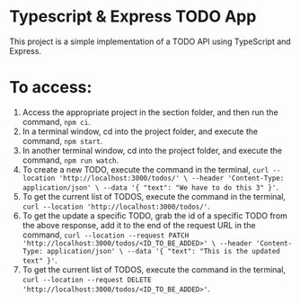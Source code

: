 # Typescript & Express TODO App
This project is a simple implementation of a TODO API using TypeScript and Express.

# To access:
1. Access the appropriate project in the section folder, and then run the command, `npm ci`.
2. In a terminal window, cd into the project folder, and execute the command, `npm start`.
3. In another terminal window, cd into the project folder, and execute the command, `npm run watch`. 
4. To create a new TODO, execute the command in the terminal, `curl --location 'http://localhost:3000/todos/' \
--header 'Content-Type: application/json' \
--data '{
    "text": "We have to do this 3"
}'`.
5. To get the current list of TODOS, execute the command in the terminal, `curl --location 'http://localhost:3000/todos/'`.
6. To get the update a specific TODO, grab the id of a specific TODO from the above response, add it to the end of the request URL in the command, `curl --location --request PATCH 'http://localhost:3000/todos/<ID_TO_BE_ADDED>' \
--header 'Content-Type: application/json' \
--data '{
    "text": "This is the updated text"
}'`.
7. To get the current list of TODOS, execute the command in the terminal, `curl --location --request DELETE 'http://localhost:3000/todos/<ID_TO_BE_ADDED>'`.